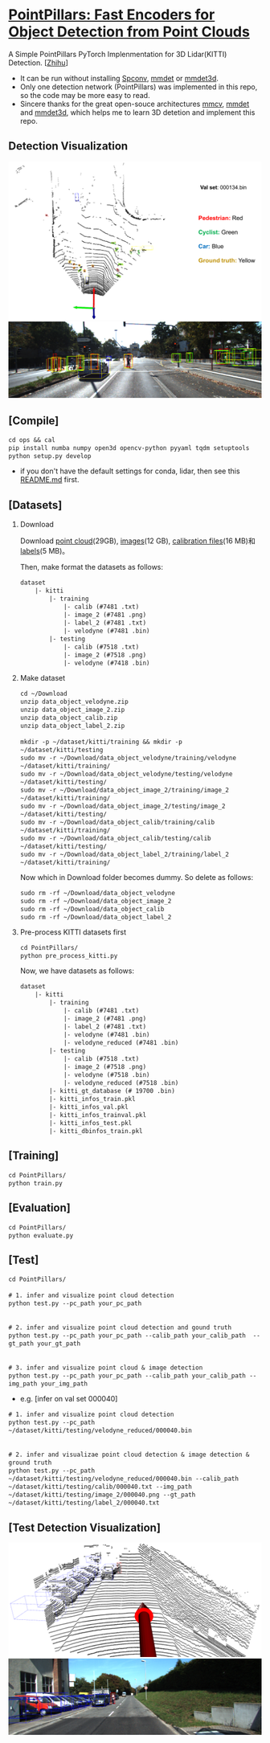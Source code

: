 # [PointPillars: Fast Encoders for Object Detection from Point Clouds](https://arxiv.org/abs/1812.05784) 

A Simple PointPillars PyTorch Implenmentation for 3D Lidar(KITTI) Detection. [[Zhihu](https://zhuanlan.zhihu.com/p/521277176)]

- It can be run without installing [Spconv](https://github.com/traveller59/spconv), [mmdet](https://github.com/open-mmlab/mmdetection) or [mmdet3d](https://github.com/open-mmlab/mmdetection3d). 
- Only one detection network (PointPillars) was implemented in this repo, so the code may be more easy to read. 
- Sincere thanks for the great open-souce architectures [mmcv](https://github.com/open-mmlab/mmcv), [mmdet](https://github.com/open-mmlab/mmdetection) and [mmdet3d](https://github.com/open-mmlab/mmdetection3d), which helps me to learn 3D detetion and implement this repo.

## Detection Visualization

![](./figures/pcd_train_000134.png)
![](./figures/img_train_000134.png)

## [Compile] 

```
cd ops && cal
pip install numba numpy open3d opencv-python pyyaml tqdm setuptools
python setup.py develop
```
* if you don't have the default settings for conda, lidar, then see this [README.md](../README.md) first.

## [Datasets]

1. Download

    Download [point cloud](https://s3.eu-central-1.amazonaws.com/avg-kitti/data_object_velodyne.zip)(29GB), [images](https://s3.eu-central-1.amazonaws.com/avg-kitti/data_object_image_2.zip)(12 GB), [calibration files](https://s3.eu-central-1.amazonaws.com/avg-kitti/data_object_calib.zip)(16 MB)和[labels](https://s3.eu-central-1.amazonaws.com/avg-kitti/data_object_label_2.zip)(5 MB)。
    
    Then, make format the datasets as follows:
    ```
    dataset
        |- kitti
            |- training
                |- calib (#7481 .txt)
                |- image_2 (#7481 .png)
                |- label_2 (#7481 .txt)
                |- velodyne (#7481 .bin)
            |- testing
                |- calib (#7518 .txt)
                |- image_2 (#7518 .png)
                |- velodyne (#7418 .bin)
    ```

2. Make dataset
    ```
    cd ~/Download
    unzip data_object_velodyne.zip
    unzip data_object_image_2.zip
    unzip data_object_calib.zip
    unzip data_object_label_2.zip

    mkdir -p ~/dataset/kitti/training && mkdir -p ~/dataset/kitti/testing
    sudo mv -r ~/Download/data_object_velodyne/training/velodyne ~/dataset/kitti/training/
    sudo mv -r ~/Download/data_object_velodyne/testing/velodyne ~/dataset/kitti/testing/
    sudo mv -r ~/Download/data_object_image_2/training/image_2 ~/dataset/kitti/training/
    sudo mv -r ~/Download/data_object_image_2/testing/image_2 ~/dataset/kitti/testing/
    sudo mv -r ~/Download/data_object_calib/training/calib ~/dataset/kitti/training/
    sudo mv -r ~/Download/data_object_calib/testing/calib ~/dataset/kitti/testing/
    sudo mv -r ~/Download/data_object_label_2/training/label_2 ~/dataset/kitti/training/
    ```
    Now which in Download folder becomes dummy. So delete as follows:
    ```
    sudo rm -rf ~/Download/data_object_velodyne
    sudo rm -rf ~/Download/data_object_image_2
    sudo rm -rf ~/Download/data_object_calib
    sudo rm -rf ~/Download/data_object_label_2
    ```

3. Pre-process KITTI datasets first
    ```
    cd PointPillars/
    python pre_process_kitti.py
    ```

    Now, we have datasets as follows:
    ```
    dataset
        |- kitti
            |- training
                |- calib (#7481 .txt)
                |- image_2 (#7481 .png)
                |- label_2 (#7481 .txt)
                |- velodyne (#7481 .bin)
                |- velodyne_reduced (#7481 .bin)
            |- testing
                |- calib (#7518 .txt)
                |- image_2 (#7518 .png)
                |- velodyne (#7518 .bin)
                |- velodyne_reduced (#7518 .bin)
            |- kitti_gt_database (# 19700 .bin)
            |- kitti_infos_train.pkl
            |- kitti_infos_val.pkl
            |- kitti_infos_trainval.pkl
            |- kitti_infos_test.pkl
            |- kitti_dbinfos_train.pkl
    ```

## [Training]

```
cd PointPillars/
python train.py
```

## [Evaluation]

```
cd PointPillars/
python evaluate.py
```

## [Test]

```
cd PointPillars/

# 1. infer and visualize point cloud detection
python test.py --pc_path your_pc_path 


# 2. infer and visualize point cloud detection and gound truth
python test.py --pc_path your_pc_path --calib_path your_calib_path  --gt_path your_gt_path


# 3. infer and visualize point cloud & image detection
python test.py --pc_path your_pc_path --calib_path your_calib_path --img_path your_img_path
```

* e.g. [infer on val set 000040]
```
# 1. infer and visualize point cloud detection
python test.py --pc_path ~/dataset/kitti/testing/velodyne_reduced/000040.bin


# 2. infer and visualizae point cloud detection & image detection & ground truth
python test.py --pc_path ~/dataset/kitti/testing/velodyne_reduced/000040.bin --calib_path ~/dataset/kitti/testing/calib/000040.txt --img_path ~/dataset/kitti/testing/image_2/000040.png --gt_path ~/dataset/kitti/testing/label_2/000040.txt
```

## [Test Detection Visualization]

![](./figures/pcd_test_000040.png)
![](./figures/img_test_000040.png)
